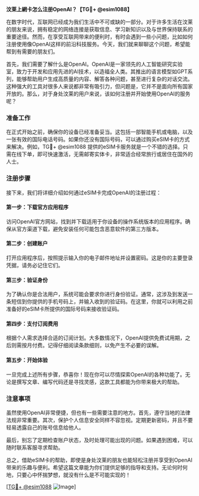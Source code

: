 **汶莱上網卡怎么注册OpenAI？【TG💪+ @esim1088】**

在数字时代，互联网已经成为我们生活中不可或缺的一部分。对于许多生活在汶莱的朋友来说，拥有稳定的网络连接是获取信息、学习新知识以及与世界保持联系的重要途径。然而，在享受互联网带来的便利时，有时会遇到一些小问题，比如如何注册使用像OpenAI这样的前沿科技服务。今天，我们就来聊聊这个问题，希望能帮到有需要的朋友们。

首先，我们需要了解什么是OpenAI。OpenAI是一家领先的人工智能研究实验室，致力于开发和应用先进的AI技术，以造福全人类。其推出的语言模型如GPT系列，能够帮助用户生成高质量的内容、解答各种问题，甚至进行复杂的对话交流。这种强大的工具对很多人来说都非常有吸引力，但问题是，它并不是面向所有国家开放的。那么，对于身处汶莱的用户来说，该如何注册并开始使用OpenAI的服务呢？

### 准备工作

在正式开始之前，确保你的设备已经准备妥当。这包括一部智能手机或电脑，以及一张有效的国际电话号码。如果你还没有国际号码，可以通过购买eSIM卡的方式来解决。例如，TG💪+ @esim1088 提供的eSIM卡服务就是一个不错的选择。只需在线下单，即可快速激活，无需邮寄实体卡，非常适合经常旅行或居住在国外的人士。

### 注册步骤

接下来，我们将详细介绍如何通过eSIM卡完成OpenAI的注册过程：

#### 第一步：下载官方应用程序
访问OpenAI官方网站，找到并下载适用于你设备的操作系统版本的应用程序。确保从官方渠道下载，避免安装任何可能包含恶意软件的第三方版本。

#### 第二步：创建账户
打开应用程序后，按照提示输入你的电子邮件地址并设置密码。这是你的主要登录凭据，请务必记住它们。

#### 第三步：验证身份
为了确认你是合法用户，系统可能会要求你进行身份验证。通常，这涉及到发送一条短信到你提供的手机号码上，并输入收到的验证码。在这里，你就可以利用之前准备好的eSIM卡所提供的国际号码来接收验证码。

#### 第四步：支付订阅费用
根据个人需求选择合适的订阅计划。大多数情况下，OpenAI提供免费试用期，之后则需按月付费。记得仔细阅读条款细则，以免产生不必要的误解。

#### 第五步：开始体验
一旦完成上述所有步骤，恭喜你！现在你可以尽情探索OpenAI的各种功能了。无论是撰写文章、编写代码还是寻找灵感，这款工具都能为你带来极大的帮助。

### 注意事项

虽然使用OpenAI非常便捷，但也有一些需要注意的地方。首先，遵守当地的法律法规非常重要。其次，保护个人信息安全同样不容忽视。定期更新密码，并且不要轻易透露自己的账号信息给他人。

最后，别忘了定期检查账户状态，及时处理可能出现的问题。如果遇到困难，可以随时联系客服寻求帮助。

总之，借助eSIM卡的帮助，即使是身处汶莱的朋友也能轻松注册并享受到OpenAI带来的乐趣与便利。希望这篇文章能为你们提供足够的指导和支持。无论何时何地，只要心中怀揣梦想，就没有什么是不可能实现的！

[[TG💪+ @esim1088](https://t.me/s/esim1088) ![Image](https://i.postimg.cc/4NQfJmqS/Snipaste-2025-05-13-00-14-12.png)]
